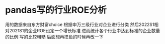 # pandas写的行业ROE分析
用的数据来自东方财富choice
根据申万三级行业对企业进行分类
然后2022S1相对2021S1的企业ROE设定一个增长标准
进而统计各个行业中达到标准的企业数量的比例
写的比较粗糙 后面想再摸鱼的时候再改一下